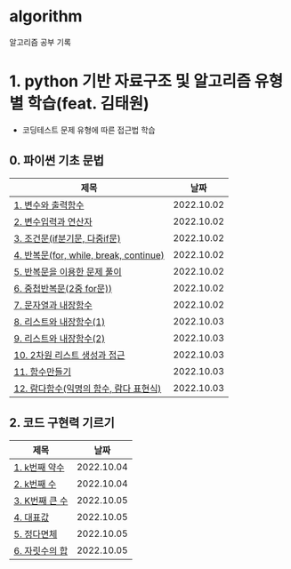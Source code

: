 # algorithm
알고리즘 공부 기록

# 1. python 기반 자료구조 및 알고리즘 유형별 학습(feat. 김태원)
- 코딩테스트 문제 유형에 따른 접근법 학습

## 0. 파이썬 기초 문법
|제목|날짜|
|------|---|
|[1. 변수와 출력함수](https://github.com/SeoHee3478/algorithm/blob/main/Algorithm_python/00_Python%EA%B8%B0%EC%B4%88%EB%AC%B8%EB%B2%95/README.md#1-%EB%B3%80%EC%88%98%EC%99%80-%EC%B6%9C%EB%A0%A5%ED%95%A8%EC%88%98)|2022.10.02|
|[2. 변수입력과 연산자](https://github.com/SeoHee3478/algorithm/blob/main/Algorithm_python/00_Python%EA%B8%B0%EC%B4%88%EB%AC%B8%EB%B2%95/README.md#2-%EB%B3%80%EC%88%98-%EC%9E%85%EB%A0%A5%EA%B3%BC-%EC%97%B0%EC%82%B0%EC%9E%90)|2022.10.02|
|[3. 조건문(if분기문, 다중if문)](https://github.com/SeoHee3478/algorithm/blob/main/Algorithm_python/00_Python%EA%B8%B0%EC%B4%88%EB%AC%B8%EB%B2%95/README.md#3-%EC%A1%B0%EA%B1%B4%EB%AC%B8-if%EB%B6%84%EA%B8%B0-%EC%A4%91%EC%B2%A9)|2022.10.02|
|[4. 반복문(for, while, break, continue)](https://github.com/SeoHee3478/algorithm/blob/main/Algorithm_python/00_Python%EA%B8%B0%EC%B4%88%EB%AC%B8%EB%B2%95/README.md#4-%EB%B0%98%EB%B3%B5%EB%AC%B8for-while)|2022.10.02|
|[5. 반복문을 이용한 문제 풀이](https://github.com/SeoHee3478/algorithm/blob/main/Algorithm_python/00_Python%EA%B8%B0%EC%B4%88%EB%AC%B8%EB%B2%95/README.md#5-%EB%B0%98%EB%B3%B5%EB%AC%B8%EC%9D%84-%EC%9D%B4%EC%9A%A9%ED%95%9C-%EB%AC%B8%EC%A0%9C-%ED%92%80%EC%9D%B4)|2022.10.02|
|[6. 중첩반복문(2중 for문))](https://github.com/SeoHee3478/algorithm/blob/main/Algorithm_python/00_Python%EA%B8%B0%EC%B4%88%EB%AC%B8%EB%B2%95/README.md#6-%EC%A4%91%EC%B2%A9-%EB%B0%98%EB%B3%B5%EB%AC%B82%EC%A4%91-for-%EB%AC%B8)|2022.10.02|
|[7. 문자열과 내장함수](https://github.com/SeoHee3478/algorithm/blob/main/Algorithm_python/00_Python%EA%B8%B0%EC%B4%88%EB%AC%B8%EB%B2%95/README.md#7-%EB%AC%B8%EC%9E%90%EC%97%B4%EA%B3%BC-%EB%82%B4%EC%9E%A5-%ED%95%A8%EC%88%98)|2022.10.02|
|[8. 리스트와 내장함수(1)](https://github.com/SeoHee3478/algorithm/blob/main/Algorithm_python/00_Python%EA%B8%B0%EC%B4%88%EB%AC%B8%EB%B2%95/README.md#8-%EB%A6%AC%EC%8A%A4%ED%8A%B8%EC%99%80-%EB%82%B4%EC%9E%A5%ED%95%A8%EC%88%981)|2022.10.03|
|[9. 리스트와 내장함수(2)](https://github.com/SeoHee3478/algorithm/blob/main/Algorithm_python/00_Python%EA%B8%B0%EC%B4%88%EB%AC%B8%EB%B2%95/README.md#9-%EB%A6%AC%EC%8A%A4%ED%8A%B8%EC%99%80-%EB%82%B4%EC%9E%A5%ED%95%A8%EC%88%982)|2022.10.03|
|[10. 2차원 리스트 생성과 접근](https://github.com/SeoHee3478/algorithm/blob/main/Algorithm_python/00_Python%EA%B8%B0%EC%B4%88%EB%AC%B8%EB%B2%95/README.md#10-2%EC%B0%A8%EC%9B%90-%EB%A6%AC%EC%8A%A4%ED%8A%B8-%EC%83%9D%EC%84%B1%EA%B3%BC-%EC%A0%91%EA%B7%BC)|2022.10.03|
|[11. 함수만들기](https://github.com/SeoHee3478/algorithm/blob/main/Algorithm_python/00_Python%EA%B8%B0%EC%B4%88%EB%AC%B8%EB%B2%95/README.md#11-%ED%95%A8%EC%88%98%EB%A7%8C%EB%93%A4%EA%B8%B0)|2022.10.03|
|[12. 람다함수(익명의 함수, 람다 표현식)](https://github.com/SeoHee3478/algorithm/blob/main/Algorithm_python/00_Python%EA%B8%B0%EC%B4%88%EB%AC%B8%EB%B2%95/README.md#12-%EB%9E%8C%EB%8B%A4%ED%95%A8%EC%88%98%EC%9D%B5%EB%AA%85%EC%9D%98-%ED%95%A8%EC%88%98-%EB%9E%8C%EB%8B%A4-%ED%91%9C%ED%98%84%EC%8B%9D-%EB%93%B1%EB%93%B1)|2022.10.03|

## 2. 코드 구현력 기르기
|제목|날짜|
|------|---|
|[1. k번째 약수](https://github.com/SeoHee3478/algorithm/tree/main/Algorithm_python/02_%EC%BD%94%EB%93%9C%EA%B5%AC%ED%98%84%EB%A0%A5%EA%B8%B0%EB%A5%B4%EA%B8%B0#-1-k%EB%B2%88%EC%A7%B8-%EC%95%BD%EC%88%98)|2022.10.04|
|[2. k번째 수](https://github.com/SeoHee3478/algorithm/tree/main/Algorithm_python/02_%EC%BD%94%EB%93%9C%EA%B5%AC%ED%98%84%EB%A0%A5%EA%B8%B0%EB%A5%B4%EA%B8%B0#-2-k%EB%B2%88%EC%A7%B8-%EC%88%98)|2022.10.04|
|[3. K번째 큰 수](hhttps://github.com/SeoHee3478/algorithm/tree/main/Algorithm_python/02_%EC%BD%94%EB%93%9C%EA%B5%AC%ED%98%84%EB%A0%A5%EA%B8%B0%EB%A5%B4%EA%B8%B0#-3-k%EB%B2%88%EC%A7%B8-%ED%81%B0-%EC%88%98)|2022.10.05|
|[4. 대표값](https://github.com/SeoHee3478/algorithm/tree/main/Algorithm_python/02_%EC%BD%94%EB%93%9C%EA%B5%AC%ED%98%84%EB%A0%A5%EA%B8%B0%EB%A5%B4%EA%B8%B0#-4-%EB%8C%80%ED%91%9C%EA%B0%92)|2022.10.05|
|[5. 정다면체](https://github.com/SeoHee3478/algorithm/tree/main/Algorithm_python/02_%EC%BD%94%EB%93%9C%EA%B5%AC%ED%98%84%EB%A0%A5%EA%B8%B0%EB%A5%B4%EA%B8%B0#-5-%EC%A0%95%EB%8B%A4%EB%A9%B4%EC%B2%B4)|2022.10.05|
|[6. 자릿수의 합](https://github.com/SeoHee3478/algorithm/tree/main/Algorithm_python/02_%EC%BD%94%EB%93%9C%EA%B5%AC%ED%98%84%EB%A0%A5%EA%B8%B0%EB%A5%B4%EA%B8%B0#-6-%EC%9E%90%EB%A6%BF%EC%88%98%EC%9D%98-%ED%95%A9)|2022.10.05|
